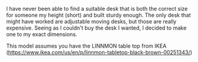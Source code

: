 I have never been able to find a suitable desk that is both the correct size for someone my height (short) and built sturdy enough. The only desk that might have worked are adjustable moving desks, but those are really expensive. Seeing as I couldn't buy the desk I wanted, I decided to make one to my exact dimensions. 

This model assumes you have the LINNMON table top from IKEA (https://www.ikea.com/us/en/p/linnmon-tabletop-black-brown-00251343/)
